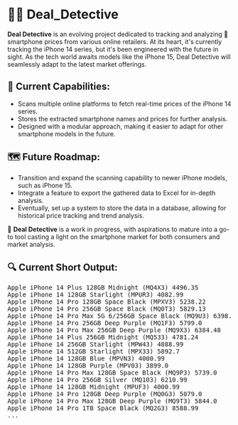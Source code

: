 # 🕵️‍♂️ Deal_Detective
**Deal Detective** is an evolving project dedicated to tracking and analyzing 📱 smartphone prices from various online retailers. At its heart, it's currently tracking the iPhone 14 series, but it's been engineered with the future in sight. As the tech world awaits models like the iPhone 15, Deal Detective will seamlessly adapt to the latest market offerings.

## 🚀 Current Capabilities:

- Scans multiple online platforms to fetch real-time prices of the iPhone 14 series.
- Stores the extracted smartphone names and prices for further analysis.
- Designed with a modular approach, making it easier to adapt for other smartphone models in the future.

## 🗺️ Future Roadmap:

- Transition and expand the scanning capability to newer iPhone models, such as iPhone 15.
- Integrate a feature to export the gathered data to Excel for in-depth analysis.
- Eventually, set up a system to store the data in a database, allowing for historical price tracking and trend analysis.

🚧 **Deal Detective** is a work in progress, with aspirations to mature into a go-to tool casting a light on the smartphone market for both consumers and market analysis. 

## 🔍 Current Short Output:

<pre>
Apple iPhone 14 Plus 128GB Midnight (MQ4X3) 4496.35
Apple iPhone 14 128GB Starlight (MPUR3) 4082.99
Apple iPhone 14 Pro 128GB Space Black (MPXV3) 5238.22
Apple iPhone 14 Pro 256GB Space Black (MQ0T3) 5829.13
Apple iPhone 14 Pro Max 5G 6/256GB Space Black (MQ9U3) 6398.22
Apple iPhone 14 Pro 256GB Deep Purple (MQ1F3) 5799.0
Apple iPhone 14 Pro Max 256GB Deep Purple (MQ9X3) 6384.48
Apple iPhone 14 Plus 256GB Midnight (MQ533) 4781.24
Apple iPhone 14 256GB Starlight (MPW43) 4888.99
Apple iPhone 14 512GB Starlight (MPX33) 5892.7
Apple iPhone 14 128GB Blue (MPVN3) 4000.99
Apple iPhone 14 128GB Purple (MPV03) 3899.0
Apple iPhone 14 Pro Max 128GB Space Black (MQ9P3) 5739.0
Apple iPhone 14 Pro 256GB Silver (MQ103) 6210.99
Apple iPhone 14 128GB Midnight (MPUF3) 4000.99
Apple iPhone 14 Pro 128GB Deep Purple (MQ0G3) 5079.0
Apple iPhone 14 Pro Max 128GB Deep Purple (MQ9T3) 5844.0
Apple iPhone 14 Pro 1TB Space Black (MQ2G3) 8588.99
...
</pre>
